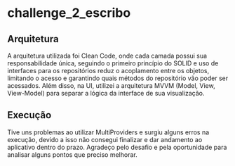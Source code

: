 # challenge_2_escribo

## Arquitetura

A arquitetura utilizada foi Clean Code, onde cada camada possui sua responsabilidade única, seguindo o primeiro princípio do SOLID e uso de interfaces para os repositórios reduz o acoplamento entre os objetos, limitando o acesso e garantindo quais métodos do repositório vão poder ser acessados. Além disso, na UI, utilizei a arquitetura MVVM (Model, View, View-Model) para separar a lógica da interface de sua visualização.

## Execução
Tive uns problemas ao utilizar MultiProviders e surgiu alguns erros na execução, devido a isso não consegui finalizar e dar andamento ao aplicativo dentro do prazo. Agradeço pelo desafio e pela oportunidade para analisar alguns pontos que preciso melhorar.